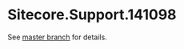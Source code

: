 # Sitecore.Support.141098

See [master branch](https://github.com/sitecoresupport/Sitecore.Support.141098) for details.